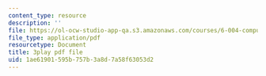 ```yaml
---
content_type: resource
description: ''
file: https://ol-ocw-studio-app-qa.s3.amazonaws.com/courses/6-004-computation-structures-spring-2017/1ae61901595b757b3a8d7a58f63053d2_CLiy3m2Jt-M.pdf
file_type: application/pdf
resourcetype: Document
title: 3play pdf file
uid: 1ae61901-595b-757b-3a8d-7a58f63053d2
---
```

